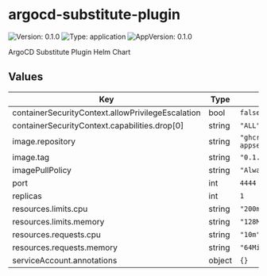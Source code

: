 # argocd-substitute-plugin



![Version: 0.1.0](https://img.shields.io/badge/Version-0.1.0-informational?style=flat-square) ![Type: application](https://img.shields.io/badge/Type-application-informational?style=flat-square) ![AppVersion: 0.1.0](https://img.shields.io/badge/AppVersion-0.1.0-informational?style=flat-square) 

ArgoCD Substitute Plugin Helm Chart









## Values

| Key | Type | Default | Description |
|-----|------|---------|-------------|
| containerSecurityContext.allowPrivilegeEscalation | bool | `false` |  |
| containerSecurityContext.capabilities.drop[0] | string | `"ALL"` |  |
| image.repository | string | `"ghcr.io/grzegorzgniadek/argocd-appset-substitute-plugin"` |  |
| image.tag | string | `"0.1.0"` |  |
| imagePullPolicy | string | `"Always"` |  |
| port | int | `4444` |  |
| replicas | int | `1` |  |
| resources.limits.cpu | string | `"200m"` |  |
| resources.limits.memory | string | `"128Mi"` |  |
| resources.requests.cpu | string | `"10m"` |  |
| resources.requests.memory | string | `"64Mi"` |  |
| serviceAccount.annotations | object | `{}` |  |
